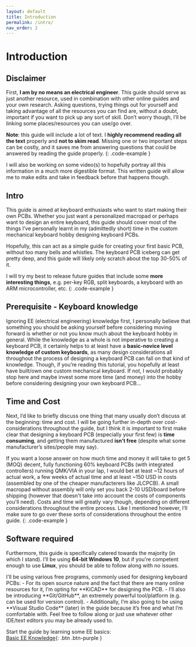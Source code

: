 ```yaml
---
layout: default
title: Introduction
permalink: /intro/
nav_order: 2
---
```


# Introduction

## Disclaimer
First, **I am by no means an electrical engineer**. This guide should serve as just another resource, used in combination with other online guides and your own research. Asking questions, trying things out for yourself and taking advantage of all the resources you can find are, without a doubt, important if you want to pick up any sort of skill. Don’t worry though, I’ll be linking some places/resources you can use/go over.

**Note**: this guide will include a lot of text. I **highly recommend reading all the text** properly and **not to skim read**. Missing one or two important steps can be costly, and it saves me from answering questions that could be answered by reading the guide properly.
{: .code-example }

I will also be working on some video(s) to hopefully portray all this information in a much more digestible format. This written guide will allow me to make edits and take in feedback before that happens though.

## Intro
This guide is aimed at keyboard enthusiasts who want to start making their own PCBs. Whether you just want a personalized macropad or perhaps want to design an entire keyboard, this guide should cover most of the things I’ve personally learnt in my (admittedly short) time in the custom mechanical keyboard hobby designing keyboard PCBs. 

Hopefully, this can act as a simple guide for creating your first basic PCB, without too many bells and whistles. The keyboard PCB iceberg can get pretty deep, and this guide will likely only scratch about the top 30-50% of it. 

I will try my best to release future guides that include some **more interesting things**, e.g. per-key RGB, split keyboards, a keyboard with an ARM microcontroller, etc.
{: .code-example }

## Prerequisite - Keyboard knowledge
Ignoring EE (electrical engineering) knowledge first, I personally believe that something you should be asking yourself before considering moving forward is whether or not you know much about the keyboard hobby in general. While the knowledge as a whole is not imperative to creating a keyboard PCB, it certainly helps to at least have a **basic-novice level knowledge of custom keyboards**, as many design considerations all throughout the process of designing a keyboard PCB can fall on that kind of knowledge. Though, if you’re reading this tutorial, you hopefully at least have built/own one custom mechanical keyboard. If not, I would probably stop here and maybe invest some more time (and money) into the hobby before considering designing your own keyboard PCB…

## Time and Cost
Next, I’d like to briefly discuss one thing that many usually don’t discuss at the beginning: time and cost. I will be going further in-depth over cost-considerations throughout the guide, but I think it is important to first make clear that designing a keyboard PCB (especially your first few) is **time consuming**, and getting them manufactured **isn’t free** (despite what some manufacturer’s sites/people may say).

If you want a loose answer on how much time and money it will take to get 5 (MOQ) decent, fully functioning 60% keyboard PCBs (with integrated controllers) running QMK/VIA in your lap, I would bet at least ~12 hours of actual work, a few weeks of actual time and at least ~150 USD in costs (assembled by one of the cheaper manufacterers like JLCPCB). A small macropad without assembly will only set you back 2-10 USD/board before shipping (however that doesn't take into account the costs of components you'll need). Costs and time will greatly vary though, depending on different considerations throughout the entire process. Like I mentioned however, I’ll make sure to go over these sorts of considerations throughout the entire guide.
{: .code-example }

## Software required
Furthermore, this guide is specifically catered towards the majority (in which I stand). I’ll be using **64-bit Windows 10**, but if you're competent enough to use **Linux**, you should be able to follow along with no issues. 

<div class="code-example" markdown="1">
I'll be using various free programs, commonly used for designing keyboard PCBs:
- For its open source nature and the fact that there are many online resources for it, I’m opting for **KiCAD** for designing the PCB. 
- I’ll also be introducing **Git/GitHub**, an extremely powerful tool/platform (e.g. can be used for version control). 
- Additionally, I’m also going to be using **Visual Studio Code** (later) in the guide because it’s free and what I’m comfortable with. Feel free to follow along or just use whatever other IDE/text editors you may be already used to.
</div>

Start the guide by learning some EE basics: <br>
[Basic EE Knowledge](/basic-knowledge/){: .btn .btn-purple }